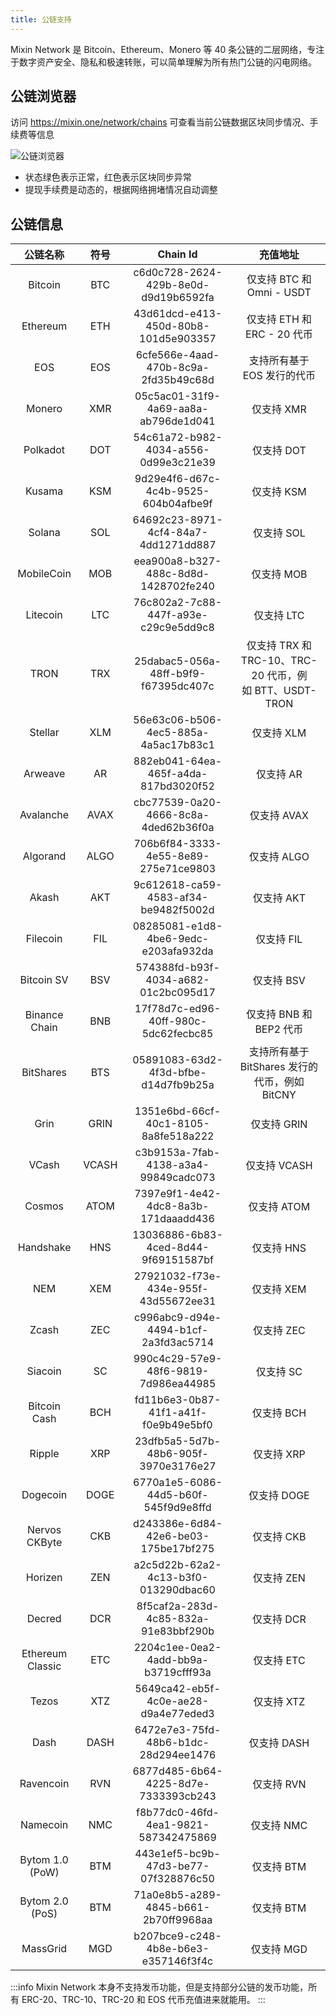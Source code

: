 ```yaml
---
title: 公链支持
---
```


Mixin Network 是 Bitcoin、Ethereum、Monero 等 40 条公链的二层网络，专注于数字资产安全、隐私和极速转账，可以简单理解为所有热门公链的闪电网络。

## 公链浏览器

访问 https://mixin.one/network/chains 可查看当前公链数据区块同步情况、手续费等信息

![公链浏览器](https://mixin-assets.zeromesh.net/mixin/attachments/1594295020-60035455dce2aea21e02d7f4a42ea1a2b230413083f28bc4608a7e10dc762823)

- 状态绿色表示正常，红色表示区块同步异常
- 提现手续费是动态的，根据网络拥堵情况自动调整

## 公链信息

| 公链名称          | 符号    | Chain Id                       | 充值地址                                              |
|:-------------:|:-----:|:------------------------------------:|:-------------------------------------------------:|
| Bitcoin       | BTC   | c6d0c728-2624-429b-8e0d-d9d19b6592fa | 仅支持 BTC 和 Omni - USDT                             |
| Ethereum      | ETH   | 43d61dcd-e413-450d-80b8-101d5e903357 | 仅支持 ETH 和 ERC - 20 代币                             |
| EOS           | EOS   | 6cfe566e-4aad-470b-8c9a-2fd35b49c68d | 支持所有基于 EOS 发行的代币                                  |
| Monero        | XMR   | 05c5ac01-31f9-4a69-aa8a-ab796de1d041 | 仅支持 XMR                                           |
| Polkadot        | DOT   | 54c61a72-b982-4034-a556-0d99e3c21e39 | 仅支持 DOT                                           |
| Kusama           | KSM   | 9d29e4f6-d67c-4c4b-9525-604b04afbe9f | 仅支持 KSM                                           |
| Solana           | SOL   | 64692c23-8971-4cf4-84a7-4dd1271dd887 | 仅支持 SOL                                           |
| MobileCoin       | MOB   | eea900a8-b327-488c-8d8d-1428702fe240 | 仅支持 MOB                                           |
| Litecoin      | LTC   | 76c802a2-7c88-447f-a93e-c29c9e5dd9c8 | 仅支持 LTC                                           |
| TRON          | TRX   | 25dabac5-056a-48ff-b9f9-f67395dc407c | 仅支持 TRX 和 TRC-10、TRC-20 代币，例如 BTT、USDT-TRON |
| Stellar       | XLM   | 56e63c06-b506-4ec5-885a-4a5ac17b83c1 | 仅支持 XLM                                           |
| Arweave          | AR    | 882eb041-64ea-465f-a4da-817bd3020f52 | 仅支持 AR                                            |
| Avalanche        | AVAX  | cbc77539-0a20-4666-8c8a-4ded62b36f0a | 仅支持 AVAX                                          |
| Algorand         | ALGO  | 706b6f84-3333-4e55-8e89-275e71ce9803 | 仅支持 ALGO                                          |
| Akash            | AKT   | 9c612618-ca59-4583-af34-be9482f5002d | 仅支持 AKT                                           |
| Filecoin    | FIL   | 08285081-e1d8-4be6-9edc-e203afa932da | 仅支持 FIL                                           |
| Bitcoin SV    | BSV   | 574388fd-b93f-4034-a682-01c2bc095d17 | 仅支持 BSV                                           |
| Binance Chain | BNB   | 17f78d7c-ed96-40ff-980c-5dc62fecbc85 | 仅支持 BNB 和 BEP2 代币                                          |
| BitShares     | BTS   | 05891083-63d2-4f3d-bfbe-d14d7fb9b25a | 支持所有基于 BitShares 发行的代币，例如 BitCNY                        |
| Grin          | GRIN  | 1351e6bd-66cf-40c1-8105-8a8fe518a222 | 仅支持 GRIN                                          |
| VCash         | VCASH | c3b9153a-7fab-4138-a3a4-99849cadc073 | 仅支持 VCASH                                         |
| Cosmos        | ATOM  | 7397e9f1-4e42-4dc8-8a3b-171daaadd436 | 仅支持 ATOM                                          |
| Handshake     | HNS   | 13036886-6b83-4ced-8d44-9f69151587bf | 仅支持 HNS                                           |
| NEM           | XEM   | 27921032-f73e-434e-955f-43d55672ee31 | 仅支持 XEM                                           |
| Zcash         | ZEC   | c996abc9-d94e-4494-b1cf-2a3fd3ac5714 | 仅支持 ZEC                                           |
| Siacoin       | SC    | 990c4c29-57e9-48f6-9819-7d986ea44985 | 仅支持 SC                                            |
| Bitcoin Cash  | BCH   | fd11b6e3-0b87-41f1-a41f-f0e9b49e5bf0 | 仅支持 BCH                                           |
| Ripple        | XRP   | 23dfb5a5-5d7b-48b6-905f-3970e3176e27 | 仅支持 XRP                                           |
| Dogecoin      | DOGE  | 6770a1e5-6086-44d5-b60f-545f9d9e8ffd | 仅支持 DOGE                                          |
| Nervos CKByte | CKB   | d243386e-6d84-42e6-be03-175be17bf275 | 仅支持 CKB                                           |
| Horizen       | ZEN   | a2c5d22b-62a2-4c13-b3f0-013290dbac60 | 仅支持 ZEN                                           |
| Decred        | DCR   | 8f5caf2a-283d-4c85-832a-91e83bbf290b | 仅支持 DCR                                           |
| Ethereum Classic | ETC   | 2204c1ee-0ea2-4add-bb9a-b3719cfff93a | 仅支持 ETC                                           |
| Tezos     | XTZ   | 5649ca42-eb5f-4c0e-ae28-d9a4e77eded3 | 仅支持 XTZ                                           |
| Dash          | DASH  | 6472e7e3-75fd-48b6-b1dc-28d294ee1476 | 仅支持 DASH                                          |
| Ravencoin     | RVN   | 6877d485-6b64-4225-8d7e-7333393cb243 | 仅支持 RVN                                           |
| Namecoin      | NMC   | f8b77dc0-46fd-4ea1-9821-587342475869 | 仅支持 NMC                                           |
| Bytom 1.0 (PoW)  | BTM   | 443e1ef5-bc9b-47d3-be77-07f328876c50 | 仅支持 BTM                                           |
| Bytom 2.0 (PoS)  | BTM   | 71a0e8b5-a289-4845-b661-2b70ff9968aa | 仅支持 BTM                                           |
| MassGrid      | MGD   | b207bce9-c248-4b8e-b6e3-e357146f3f4c | 仅支持 MGD                                           |


:::info
Mixin Network 本身不支持发币功能，但是支持部分公链的发币功能，所有 ERC-20、TRC-10、TRC-20 和 EOS 代币充值进来就能用。
:::
